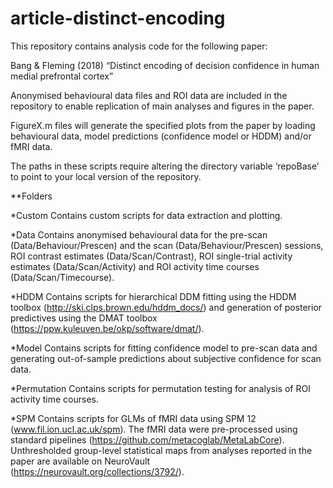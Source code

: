 # article-distinct-encoding

This repository contains analysis code for the following paper:

Bang & Fleming (2018) “Distinct encoding of decision confidence in human medial prefrontal cortex”

Anonymised behavioural data files and ROI data are included in the repository to enable replication of main analyses and figures in the paper. 

FigureX.m files will generate the specified plots from the paper by loading behavioural data, model predictions (confidence model or HDDM) and/or fMRI data.

The paths in these scripts require altering the directory variable ‘repoBase’ to point to your local version of the repository.

**Folders

*Custom
Contains custom scripts for data extraction and plotting.

*Data
Contains anonymised behavioural data for the pre-scan (Data/Behaviour/Prescen) and the scan (Data/Behaviour/Prescen) sessions, ROI contrast estimates (Data/Scan/Contrast), ROI single-trial activity estimates (Data/Scan/Activity) and ROI activity time courses (Data/Scan/Timecourse).

*HDDM
Contains scripts for hierarchical DDM fitting using the HDDM toolbox (http://ski.clps.brown.edu/hddm_docs/) and generation of posterior predictives using the DMAT toolbox (https://ppw.kuleuven.be/okp/software/dmat/). 

*Model
Contains scripts for fitting confidence model to pre-scan data and generating out-of-sample predictions about subjective confidence for scan data.

*Permutation
Contains scripts for permutation testing for analysis of ROI activity time courses.

*SPM
Contains scripts for GLMs of fMRI data using SPM 12 (www.fil.ion.ucl.ac.uk/spm).  The fMRI data were pre-processed using standard pipelines (https://github.com/metacoglab/MetaLabCore). Unthresholded group-level statistical maps from analyses reported in the paper are available on NeuroVault (https://neurovault.org/collections/3792/).
